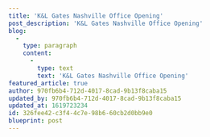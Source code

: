 ```yaml
---
title: 'K&L Gates Nashville Office Opening'
post_description: 'K&L Gates Nashville Office Opening'
blog:
  -
    type: paragraph
    content:
      -
        type: text
        text: 'K&L Gates Nashville Office Opening'
featured_article: true
author: 970fb6b4-712d-4017-8cad-9b13f8caba15
updated_by: 970fb6b4-712d-4017-8cad-9b13f8caba15
updated_at: 1619723234
id: 326fee42-c3f4-4c7e-98b6-60cb2d0bb9e0
blueprint: post
---
```

